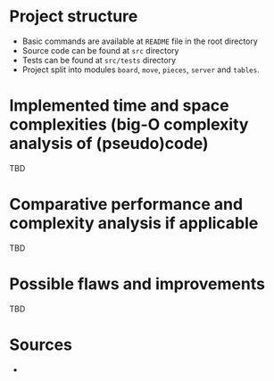 # Project structure

- Basic commands are available at `README` file in the root directory 
- Source code can be found at `src` directory
- Tests can be found at `src/tests` directory
- Project split into modules `board`, `move`, `pieces`, `server` and `tables`.

# Implemented time and space complexities (big-O complexity analysis of (pseudo)code)
TBD

# Comparative performance and complexity analysis if applicable
TBD

# Possible flaws and improvements
TBD

# Sources
- 